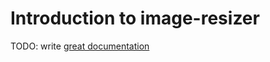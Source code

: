 # Introduction to image-resizer

TODO: write [great documentation](http://jacobian.org/writing/what-to-write/)
